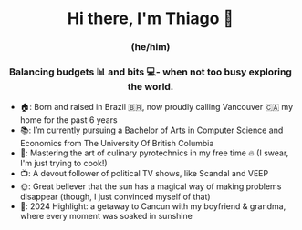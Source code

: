 <h1 align="center"> Hi there, I'm Thiago 🙉 </h2>

<h3 align="center"> (he/him) </h3>
<h3 align="center"> Balancing budgets 📊 and bits 💻- when not too busy exploring the world. </h3>

- 🏠: Born and raised in Brazil 🇧🇷, now proudly calling Vancouver 🇨🇦 my home for the past 6 years
- 📚: I’m currently pursuing a Bachelor of Arts in Computer Science and Economics from The University Of British Columbia
- 🍲: Mastering the art of culinary pyrotechnics in my free time 🔥 (I swear, I'm just trying to cook!)
- 📺: A devout follower of political TV shows, like Scandal and VEEP
- 🌞: Great believer that the sun has a magical way of making problems disappear (though, I just convinced myself of that)
- 🌴: 2024 Highlight: a getaway to Cancun with my boyfriend & grandma, where every moment was soaked in sunshine

<!--
**thiagoamin/thiagoamin** is a ✨ _special_ ✨ repository because its `README.md` (this file) appears on your GitHub profile.

Here are some ideas to get you started:

- 🔭 I’m currently working on ...
- 🌱 I’m currently learning ...
- 👯 I’m looking to collaborate on ...
- 🤔 I’m looking for help with ...
- 💬 Ask me about ...
- 📫 How to reach me: ...
- 😄 Pronouns: ...
- ⚡ Fun fact: ...
-->
